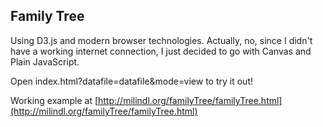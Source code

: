 ## Family Tree

Using D3.js and modern browser technologies.
Actually, no, since I didn't have a working internet connection,
I just decided to go with Canvas and Plain JavaScript.


Open index.html?datafile=datafile&mode=view to try it out!


Working example at [http://milindl.org/familyTree/familyTree.html](http://milindl.org/familyTree/familyTree.html)
